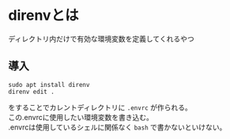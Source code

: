 # direnvとは
ディレクトリ内だけで有効な環境変数を定義してくれるやつ  

## 導入
```
sudo apt install direnv  
direnv edit .  
```
をすることでカレントディレクトリに `.envrc` が作られる。  
この.envrcに使用したい環境変数を書き込む。  
.envrcは使用しているシェルに関係なく `bash` で書かないといけない。

